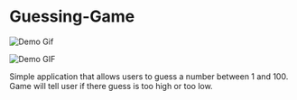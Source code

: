 # Guessing-Game

![Demo Gif](https://d1mleo7jrx2xoj.cloudfront.net/guessing-game.gif)

![Demo GIF](assets/guessing-game.gif)

Simple application that allows users to guess a number between 1 and 100. Game will tell user if there guess is too high or too low.

